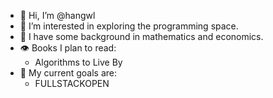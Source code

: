- 👋 Hi, I’m @hangwl
- 👀 I’m interested in exploring the programming space.
- 🌱 I have some background in mathematics and economics.
- 👁️ Books I plan to read:
     - Algorithms to Live By
- 💯 My current goals are:
     - FULLSTACKOPEN
<!---
hangwl/hangwl is a ✨ special ✨ repository because its `README.md` (this file) appears on your GitHub profile.
You can click the Preview link to take a look at your changes.
- 💞️ I’m looking to collaborate on ...
- 📫 How to reach me ...
--->
